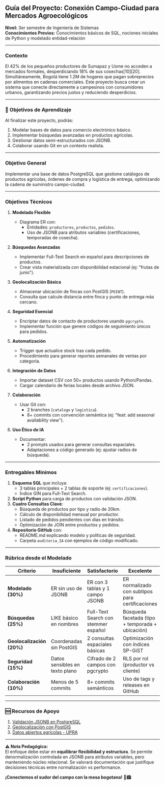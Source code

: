 ## **Guía del Proyecto: Conexión Campo-Ciudad para Mercados Agroecológicos**  
**Nivel:** 3er semestre de Ingeniería de Sistemas  
**Conocimientos Previos:** Conocimientos básicos de SQL, nociones iniciales de Python y modelado entidad-relación  

---

### **Contexto**  
El 42% de los pequeños productores de Sumapaz y Usme no acceden a mercados formales, desperdiciando 18% de sus cosechas[10][20]. Simultáneamente, Bogotá tiene 1.2M de hogares que pagan sobreprecios por alimentos en cadenas comerciales. Este proyecto busca crear un sistema que conecte directamente a campesinos con consumidores urbanos, garantizando precios justos y reduciendo desperdicios.

---

### **🎯 Objetivos de Aprendizaje**  
Al finalizar este proyecto, podrás:  
1. Modelar bases de datos para comercio electrónico básico.  
2. Implementar búsquedas avanzadas en productos agrícolas.  
3. Gestionar datos semi-estructurados con JSONB.  
4. Colaborar usando Git en un contexto realista.

---

### **Objetivo General**  
Implementar una base de datos PostgreSQL que gestione catálogos de productos agrícolas, órdenes de compra y logística de entrega, optimizando la cadena de suministro campo-ciudad.

---

### **Objetivos Técnicos**  

1. **Modelado Flexible**  
   - Diagrama ER con:  
     - Entidades: `productores`, `productos`, `pedidos`.  
     - Uso de JSONB para atributos variables (certificaciones, temporadas de cosecha).  

2. **Búsquedas Avanzadas**  
   - Implementar Full-Text Search en español para descripciones de productos.  
   - Crear vista materializada con disponibilidad estacional (ej: "frutas de junio").  

3. **Geolocalización Básica**  
   - Almacenar ubicación de fincas con PostGIS (`POINT`).  
   - Consulta que calcule distancia entre finca y punto de entrega más cercano.  

4. **Seguridad Esencial**  
   - Encriptar datos de contacto de productores usando `pgcrypto`.  
   - Implementar función que genere códigos de seguimiento únicos para pedidos.  

5. **Automatización**  
   - Trigger que actualice stock tras cada pedido.  
   - Procedimiento para generar reportes semanales de ventas por categoría.  

6. **Integración de Datos**  
   - Importar dataset CSV con 50+ productos usando Python/Pandas.  
   - Cargar calendario de ferias locales desde archivo JSON.  

7. **Colaboración**  
   - Usar Git con:  
     - 2 branches (`catalogo` y `logistica`).  
     - 8+ commits con convención semántica (ej: "feat: add seasonal availability view").  

8. **Uso Ético de IA**  
   - Documentar:  
     - 2 prompts usados para generar consultas espaciales.  
     - Adaptaciones a código generado (ej: ajustar radios de búsqueda).  

---

### **Entregables Mínimos**  
1. **Esquema SQL** que incluya:  
   - 3 tablas principales + 2 tablas de soporte (ej: `certificaciones`).  
   - Índice GIN para Full-Text Search.  
2. **Script Python** para carga de productos con validación JSON.  
3. **Cuatro Consultas Clave**:  
   - Búsqueda de productos por tipo y radio de 20km.  
   - Cálculo de disponibilidad mensual por productor.  
   - Listado de pedidos pendientes con días en tránsito.  
   - Optimización de JOIN entre productos y pedidos.  
4. **Repositorio GitHub** con:  
   - README.md explicando modelo y políticas de seguridad.  
   - Carpeta `auditoria_IA` con ejemplos de código modificado.  

---

### **Rúbrica desde el Modelado**  
| **Criterio**          | **Insuficiente**               | **Satisfactorio**                 | **Excelente**                     |  
|-----------------------|--------------------------------|-----------------------------------|-----------------------------------|  
| **Modelado (30%)**    | ER sin uso de JSONB           | ER con 3 tablas y 1 campo JSONB   | ER normalizado con subtipos para certificaciones |  
| **Búsquedas (25%)**   | LIKE básico en nombres        | Full-Text Search con stemmer español | Búsqueda facetada (tipo + temporada + ubicación) |  
| **Geolocalización (20%)** | Coordenadas sin PostGIS     | 2 consultas espaciales básicas    | Optimización con índices SP-GiST  |  
| **Seguridad (15%)**   | Datos sensibles en texto plano| Cifrado de 2 campos con pgcrypto  | RLS por rol (productor vs cliente)|  
| **Colaboración (10%)**| Menos de 5 commits            | 8+ commits semánticos             | Uso de tags y releases en GitHub  |  

---

### **🆘 Recursos de Apoyo**  
1. [Validación JSONB en PostgreSQL](https://www.postgresql.org/docs/current/datatype-json.html)  
2. [Geolocalización con PostGIS](https://postgis.net/workshops/postgis-intro/geography.html)  
3. [Datos abiertos agrícolas - UPRA](https://www.upra.gov.co/)  

---

**⚠️ Nota Pedagógica:**  
El enfoque debe estar en **equilibrar flexibilidad y estructura**. Se permite denormalización controlada en JSONB para atributos variables, pero manteniendo núcleo relacional. Se valorará documentación que justifique decisiones técnicas entre normalización vs performance.  

**¡Conectemos el sudor del campo con la mesa bogotana!** 🌱🏙️  
